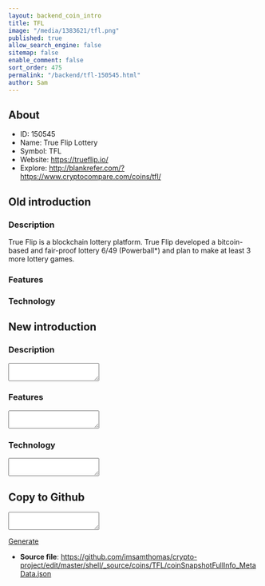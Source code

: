 ```yaml
---
layout: backend_coin_intro
title: TFL
image: "/media/1383621/tfl.png"
published: true
allow_search_engine: false
sitemap: false
enable_comment: false
sort_order: 475
permalink: "/backend/tfl-150545.html"
author: Sam
---
```


## About

- ID: 150545
- Name: True Flip Lottery
- Symbol: TFL
- Website: https://trueflip.io/
- Explore: http://blankrefer.com/?https://www.cryptocompare.com/coins/tfl/


## Old introduction

### Description

<p><span>True Flip is a blockchain lottery platform. True Flip developed a bitcoin-based and fair-proof lottery 6/49 (Powerball*) and plan to make at least 3 more lottery games.</span></p>

### Features


### Technology




## New introduction


### Description
<textarea id="meta_description" name="description"></textarea>

### Features
<textarea id="meta_features" name="features"></textarea>

### Technology
<textarea id="meta_technology" name="technology"></textarea>


## Copy to Github

<textarea id="coinsnapshotfullinfo_metadata"></textarea>

<a href="#gen" onclick="generateMetaDatJson()">Generate</a>

- **Source file**: <a href="https://github.com/imsamthomas/crypto-project/edit/master/shell/_source/coins/TFL/coinSnapshotFullInfo_MetaData.json">https://github.com/imsamthomas/crypto-project/edit/master/shell/_source/coins/TFL/coinSnapshotFullInfo_MetaData.json</a>


